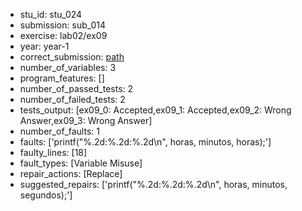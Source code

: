 - stu_id: stu_024	       
- submission: sub_014
- exercise: lab02/ex09
- year: year-1
- correct_submission: [path](https://github.com/pmorvalho/C-Pack-IPAs/blob/main/correct_submissions/year-1/lab02/ex09/ex09-stu_024-sub_016)
- number_of_variables: 3
- program_features: [] 
- number_of_passed_tests: 2
- number_of_failed_tests: 2
- tests_output: [ex09_0: Accepted,ex09_1: Accepted,ex09_2: Wrong Answer,ex09_3: Wrong Answer]
- number_of_faults: 1
- faults: ['printf("%.2d:%.2d:%.2d\n", horas, minutos, horas);']
- faulty_lines: [18]
- fault_types: [Variable Misuse]
- repair_actions: [Replace] 
- suggested_repairs: ['printf("%.2d:%.2d:%.2d\n", horas, minutos, segundos);']

